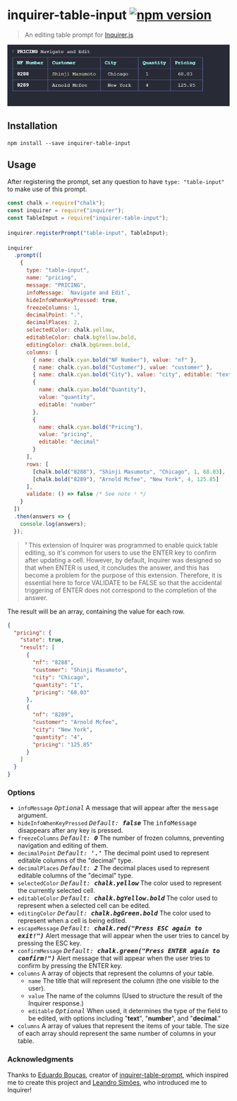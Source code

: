# inquirer-table-input [![npm version](https://badge.fury.io/js/inquirer-table-input.svg)](https://badge.fury.io/js/inquirer-table-input)

> An editing table prompt for [Inquirer.js](https://www.npmjs.com/package/inquirer)

![Screen capture of the table input](screen-capture.gif)

## Installation

```
npm install --save inquirer-table-input
```

## Usage

After registering the prompt, set any question to have `type: "table-input"` to make use of this prompt.

```js
const chalk = require("chalk");
const inquirer = require("inquirer");
const TableInput = require("inquirer-table-input");

inquirer.registerPrompt("table-input", TableInput);

inquirer
  .prompt([
    {
      type: "table-input",
      name: "pricing",
      message: "PRICING",
      infoMessage: `Navigate and Edit`,
      hideInfoWhenKeyPressed: true,
      freezeColumns: 1,
      decimalPoint: ".",
      decimalPlaces: 2,
      selectedColor: chalk.yellow,
      editableColor: chalk.bgYellow.bold,
      editingColor: chalk.bgGreen.bold,
      columns: [
        { name: chalk.cyan.bold("NF Number"), value: "nf" },
        { name: chalk.cyan.bold("Customer"), value: "customer" },
        { name: chalk.cyan.bold("City"), value: "city", editable: "text" },
        {
          name: chalk.cyan.bold("Quantity"),
          value: "quantity",
          editable: "number"
        },
        {
          name: chalk.cyan.bold("Pricing"),
          value: "pricing",
          editable: "decimal"
        }
      ],
      rows: [
        [chalk.bold("8288"), "Shinji Masumoto", "Chicago", 1, 68.03],
        [chalk.bold("8289"), "Arnold Mcfee", "New York", 4, 125.85]
      ],
      validate: () => false /* See note ¹ */
    }
  ])
  .then(answers => {
    console.log(answers);
  });
```

> ¹ This extension of Inquirer was programmed to enable quick table editing, so it's common for users to use the ENTER key to confirm after updating a cell. However, by default, Inquirer was designed so that when ENTER is used, it concludes the answer, and this has become a problem for the purpose of this extension. Therefore, it is essential here to force VALIDATE to be FALSE so that the accidental triggering of ENTER does not correspond to the completion of the answer.

The result will be an array, containing the value for each row.

```json
{
  "pricing": {
    "state": true,
    "result": [
      {
        "nf": "8288",
        "customer": "Shinji Masumoto",
        "city": "Chicago",
        "quantity": "1",
        "pricing": "68.03"
      },
      {
        "nf": "8289",
        "customer": "Arnold Mcfee",
        "city": "New York",
        "quantity": "4",
        "pricing": "125.85"
      }
    ]
  }
}
```

### Options

- `infoMessage`  <kbd>_Optional_</kbd> A message that will appear after the <kbd>message</kbd> argument.
- `hideInfoWhenKeyPressed` <kbd>_Default: **false**_</kbd> The <kbd>infoMessage</kbd> disappears after any key is pressed.
- `freezeColumns`  <kbd>_Default: **0**_</kbd> The number of frozen columns, preventing navigation and editing of them.
- `decimalPoint`  <kbd>_Default: **'.'**_</kbd> The decimal point used to represent editable columns of the "decimal" type.
- `decimalPlaces`  <kbd>_Default: **2**_</kbd> The decimal places used to represent editable columns of the "decimal" type.
- `selectedColor` <kbd>_Default: **chalk.yellow**_</kbd> The color used to represent the currently selected cell.
- `editableColor`  <kbd>_Default: **chalk.bgYellow.bold**_</kbd> The color used to represent when a selected cell can be edited.
- `editingColor`  <kbd>_Default: **chalk.bgGreen.bold**_</kbd> The color used to represent when a cell is being edited.
- `escapeMessage`  <kbd>_Default: **chalk.red("Press ESC again to exit!")**_</kbd> Alert message that will appear when the user tries to cancel by pressing the ESC key.
- `confirmMessage`  <kbd>_Default: **chalk.green("Press ENTER again to confirm!")**_</kbd> Alert message that will appear when the user tries to confirm by pressing the ENTER key.
- `columns` A array of objects that represent the columns of your table.
  - `name` The title that will represent the column (the one visible to the user).
  - `value` The name of the columns (Used to structure the result of the Inquirer response.)
  - `editable`  <kbd>_Optional_</kbd> When used, it determines the type of the field to be edited, with options including "**text**", "**number**", and "**decimal**."
- `columns` A array of values that represent the items of your table. The size of each array should represent the same number of columns in your table.

### Acknowledgments

Thanks to [Eduardo Bouças](https://github.com/eduardoboucas), creator of [inquirer-table-prompt](https://github.com/eduardoboucas/inquirer-table-prompt), which inspired me to create this project and [Leandro Simões](https://github.com/leandrosimoes), who introduced me to Inquirer!
